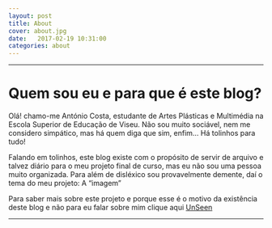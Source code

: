```yaml
---
layout: post
title: About
cover: about.jpg
date:   2017-02-19 10:31:00
categories: about
---
```


---
<p></p>

# Quem sou eu e para que é este blog?
<p></p>

Olá! chamo-me António Costa, estudante de Artes Plásticas e Multimédia na Escola Superior de Educação de Viseu. Não sou muito sociável, nem me considero simpático, mas há quem diga que sim, enfim… Há tolinhos para tudo!

Falando em tolinhos, este blog existe com o propósito de servir de arquivo e talvez diário para o meu projeto final de curso, mas eu não sou uma pessoa muito organizada. Para além de disléxico sou provavelmente demente, daí o tema do meu projeto: A “imagem”

Para saber mais sobre este projeto e porque esse é o motivo da existência deste blog e não para eu falar sobre mim clique aqui [UnSeen](https://bottled-ant.github.io/UnSeen/posts/...)

<p></p>

---
